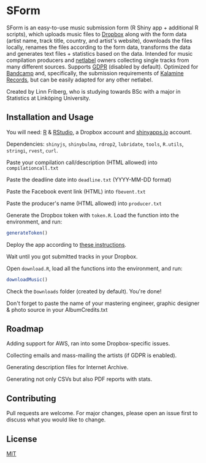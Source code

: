 # SForm

SForm is an easy-to-use music submission form (R Shiny app + additional R scripts), which uploads music files to [Dropbox](https://www.dropbox.com) along with the form data (artist name, track title, country, and artist's website), downloads the files locally, renames the files according to the form data, transforms the data and generates text files + statistics based on the data. Intended for music compilation producers and [netlabel](https://en.wikipedia.org/wiki/Netlabel) owners collecting single tracks from many different sources. Supports [GDPR](https://gdpr.eu) (disabled by default). Optimized for [Bandcamp](https://bandcamp.com) and, specifically, the submission requirements of [Kalamine Records](http://kalaminerecords.com), but can be easily adapted for any other netlabel.

Created by Linn Friberg, who is studying towards BSc with a major in Statistics at Linköping University.

## Installation and Usage

You will need: [R](https://www.r-project.org) & [RStudio](https://www.rstudio.com), a Dropbox account and [shinyapps.io](https://www.shinyapps.io) account.

Dependencies: `shinyjs`, `shinybulma`, `rdrop2`, `lubridate`, `tools`, `R.utils`, `stringi`, `rvest`, `curl`. 

Paste your compilation call/description (HTML allowed) into `compilationcall.txt`

Paste the deadline date into `deadline.txt` (YYYY-MM-DD format)

Paste the Facebook event link (HTML) into `fbevent.txt`

Paste the producer's name (HTML allowed) into `producer.txt`

Generate the Dropbox token with `token.R`. Load the function into the environment, and run:

```r
generateToken()
```

Deploy the app according to [these instructions](https://shiny.rstudio.com/articles/shinyapps.html). 

Wait until you got submitted tracks in your Dropbox.

Open `download.R`, load all the functions into the environment, and run:

```r
downloadMusic()
```

Check the `Downloads` folder (created by default). You're done!

Don't forget to paste the name of your mastering engineer, graphic designer & photo source in your AlbumCredits.txt

## Roadmap

Adding support for AWS, ran into some Dropbox-specific issues.

Collecting emails and mass-mailing the artists (if GDPR is enabled).

Generating description files for Internet Archive.

Generating not only CSVs but also PDF reports with stats.

## Contributing
Pull requests are welcome. For major changes, please open an issue first to discuss what you would like to change.

## License
[MIT](https://choosealicense.com/licenses/mit/)